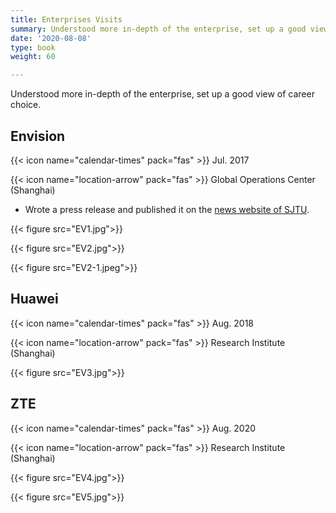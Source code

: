```yaml
---
title: Enterprises Visits
summary: Understood more in-depth of the enterprise, set up a good view of career choice.
date: '2020-08-08'
type: book
weight: 60

---
```


Understood more in-depth of the enterprise, set up a good view of career choice.

## Envision

{{< icon name="calendar-times" pack="fas" >}} Jul. 2017

{{< icon name="location-arrow" pack="fas" >}} Global Operations Center (Shanghai)

- Wrote a press release and published it on the [news website of SJTU](https://news.sjtu.edu.cn/zhxw/20180404/47612.html).

{{< figure src="EV1.jpg">}} 

{{< figure src="EV2.jpg">}} 

{{< figure src="EV2-1.jpeg">}} 

## Huawei

{{< icon name="calendar-times" pack="fas" >}} Aug. 2018

{{< icon name="location-arrow" pack="fas" >}} Research Institute (Shanghai)

{{< figure src="EV3.jpg">}} 

## ZTE

{{< icon name="calendar-times" pack="fas" >}} Aug. 2020

{{< icon name="location-arrow" pack="fas" >}} Research Institute (Shanghai)

{{< figure src="EV4.jpg">}} 

{{< figure src="EV5.jpg">}} 
